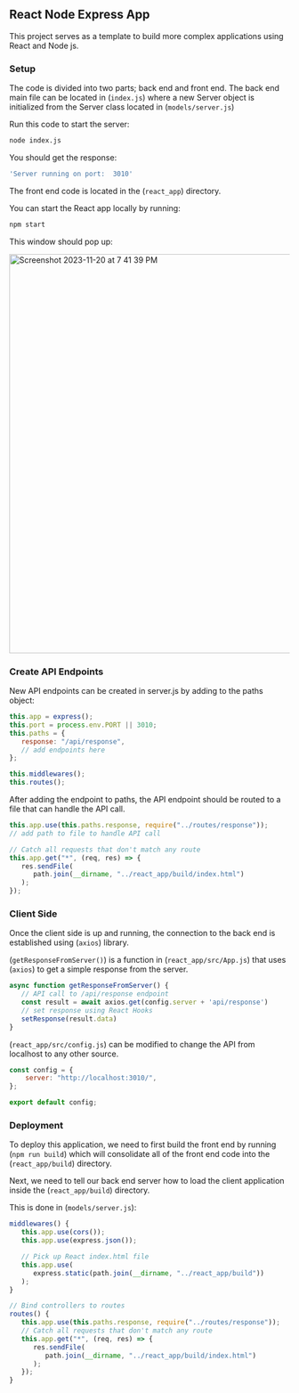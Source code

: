 ## React Node Express App
This project serves as a template to build more complex applications using React and Node js.

### Setup
The code is divided into two parts; back end and front end. The back end main file can be located in
(`index.js`)
where a new Server object is initialized from the Server class located in 
(`models/server.js`)

Run this code to start the server:
```sh
node index.js
```

You should get the response:
```sh
'Server running on port:  3010'
```

The front end code is located in the (`react_app`) directory.

You can start the React app locally by running:
```sh
npm start
```
This window should pop up:

<img width="717" alt="Screenshot 2023-11-20 at 7 41 39 PM" src="https://github.com/aparyavi/react-node-express-app/assets/62215723/30e2c183-e5f6-4176-88f5-b07c9c5121ae">


### Create API Endpoints
New API endpoints can be created in server.js by adding to the paths object:

```javascript
this.app = express();
this.port = process.env.PORT || 3010;
this.paths = {
   response: "/api/response",
   // add endpoints here
};

this.middlewares();
this.routes();
```
After adding the endpoint to paths, the API endpoint should be routed to a file that can handle the API call.
```javascript
this.app.use(this.paths.response, require("../routes/response"));
// add path to file to handle API call

// Catch all requests that don't match any route
this.app.get("*", (req, res) => {
   res.sendFile(
      path.join(__dirname, "../react_app/build/index.html")
   );
});
```

### Client Side
Once the client side is up and running, the connection to the back end is established using (`axios`) library.

(`getResponseFromServer()`) is a function in (`react_app/src/App.js`) that uses (`axios`) to get a simple response from the server.
```javascript
async function getResponseFromServer() {
   // API call to /api/response endpoint
   const result = await axios.get(config.server + 'api/response')
   // set response using React Hooks
   setResponse(result.data)
}
```
(`react_app/src/config.js`) can be modified to change the API from localhost to any other source.
```javascript
const config = {
    server: "http://localhost:3010/",
};

export default config;
```

### Deployment
To deploy this application, we need to first build the front end by running (`npm run build`) which will consolidate all of the front end code into the (`react_app/build`) directory.

Next, we need to tell our back end server how to load the client application inside the (`react_app/build`) directory.

This is done in (`models/server.js`):
```javascript
middlewares() {
   this.app.use(cors());
   this.app.use(express.json());

   // Pick up React index.html file
   this.app.use(
      express.static(path.join(__dirname, "../react_app/build"))
   );
}

// Bind controllers to routes
routes() {
   this.app.use(this.paths.response, require("../routes/response"));
   // Catch all requests that don't match any route
   this.app.get("*", (req, res) => {
      res.sendFile(
         path.join(__dirname, "../react_app/build/index.html")
      );
   });
}
```
